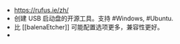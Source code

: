 - https://rufus.ie/zh/
- 创建 USB 启动盘的开源工具。支持 #Windows, #Ubuntu.
- 比 [[balenaEtcher]] 可能配置选项更多，兼容性更好。
-